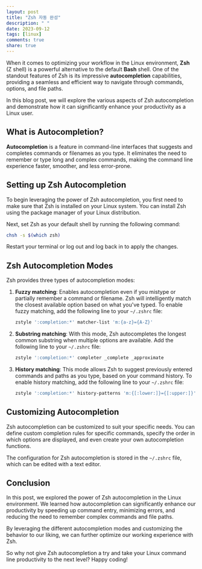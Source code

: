 ```yaml
---
layout: post
title: "Zsh 자동 완성"
description: " "
date: 2023-09-12
tags: [linux]
comments: true
share: true
---
```


When it comes to optimizing your workflow in the Linux environment, **Zsh** (Z shell) is a powerful alternative to the default **Bash** shell. One of the standout features of Zsh is its impressive **autocompletion** capabilities, providing a seamless and efficient way to navigate through commands, options, and file paths.

In this blog post, we will explore the various aspects of Zsh autocompletion and demonstrate how it can significantly enhance your productivity as a Linux user.

## What is Autocompletion?

**Autocompletion** is a feature in command-line interfaces that suggests and completes commands or filenames as you type. It eliminates the need to remember or type long and complex commands, making the command line experience faster, smoother, and less error-prone.

## Setting up Zsh Autocompletion

To begin leveraging the power of Zsh autocompletion, you first need to make sure that Zsh is installed on your Linux system. You can install Zsh using the package manager of your Linux distribution.

Next, set Zsh as your default shell by running the following command:

```bash
chsh -s $(which zsh)
```

Restart your terminal or log out and log back in to apply the changes.

## Zsh Autocompletion Modes

Zsh provides three types of autocompletion modes:

1. **Fuzzy matching**: Enables autocompletion even if you mistype or partially remember a command or filename. Zsh will intelligently match the closest available option based on what you've typed. To enable fuzzy matching, add the following line to your `~/.zshrc` file:

   ```bash
   zstyle ':completion:*' matcher-list 'm:{a-z}={A-Z}'
   ```

2. **Substring matching**: With this mode, Zsh autocompletes the longest common substring when multiple options are available. Add the following line to your `~/.zshrc` file:

   ```bash
   zstyle ':completion:*' completer _complete _approximate
   ```

3. **History matching**: This mode allows Zsh to suggest previously entered commands and paths as you type, based on your command history. To enable history matching, add the following line to your `~/.zshrc` file:

   ```bash
   zstyle ':completion:*' history-patterns 'm:{[:lower:]}={[:upper:]}' 'm:{[:upper:]}={[:lower:]}'
   ```

## Customizing Autocompletion

Zsh autocompletion can be customized to suit your specific needs. You can define custom completion rules for specific commands, specify the order in which options are displayed, and even create your own autocompletion functions.

The configuration for Zsh autocompletion is stored in the `~/.zshrc` file, which can be edited with a text editor.

## Conclusion

In this post, we explored the power of Zsh autocompletion in the Linux environment. We learned how autocompletion can significantly enhance our productivity by speeding up command entry, minimizing errors, and reducing the need to remember complex commands and file paths.

By leveraging the different autocompletion modes and customizing the behavior to our liking, we can further optimize our working experience with Zsh.

So why not give Zsh autocompletion a try and take your Linux command line productivity to the next level? Happy coding!